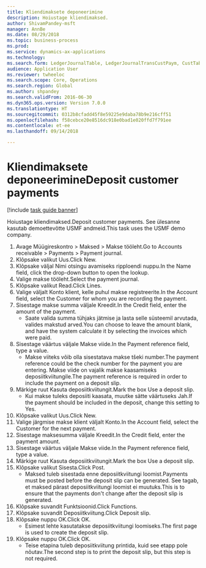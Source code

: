 ```yaml
--- 
title: Kliendimaksete deponeerimine
description: Hoiustage kliendimaksed.
author: ShivamPandey-msft
manager: AnnBe
ms.date: 08/29/2018
ms.topic: business-process
ms.prod: 
ms.service: dynamics-ax-applications
ms.technology: 
ms.search.form: LedgerJournalTable, LedgerJournalTransCustPaym, CustTableLookup
audience: Application User
ms.reviewer: twheeloc
ms.search.scope: Core, Operations
ms.search.region: Global
ms.author: shpandey
ms.search.validFrom: 2016-06-30
ms.dyn365.ops.version: Version 7.0.0
ms.translationtype: HT
ms.sourcegitcommit: 0312b8cfadd45f8e59225e9daba78b9e216cff51
ms.openlocfilehash: f58cebce20e8516dc918e0bad1e020ffd7f791ee
ms.contentlocale: et-ee
ms.lasthandoff: 09/14/2018

---
```

# <a name="deposit-customer-payments"></a><span data-ttu-id="8b599-103">Kliendimaksete deponeerimine</span><span class="sxs-lookup"><span data-stu-id="8b599-103">Deposit customer payments</span></span>

[!include [task guide banner](../../includes/task-guide-banner.md)]

<span data-ttu-id="8b599-104">Hoiustage kliendimaksed.</span><span class="sxs-lookup"><span data-stu-id="8b599-104">Deposit customer payments.</span></span> <span data-ttu-id="8b599-105">See ülesanne kasutab demoettevõtte USMF andmeid.</span><span class="sxs-lookup"><span data-stu-id="8b599-105">This task uses the USMF demo company.</span></span>

1. <span data-ttu-id="8b599-106">Avage Müügireskontro > Maksed > Makse tööleht.</span><span class="sxs-lookup"><span data-stu-id="8b599-106">Go to Accounts receivable > Payments > Payment journal.</span></span>
2. <span data-ttu-id="8b599-107">Klõpsake valikut Uus.</span><span class="sxs-lookup"><span data-stu-id="8b599-107">Click New.</span></span>
3. <span data-ttu-id="8b599-108">Klõpsake väljal Nimi otsingu avamiseks ripploendi nuppu.</span><span class="sxs-lookup"><span data-stu-id="8b599-108">In the Name field, click the drop-down button to open the lookup.</span></span>
4. <span data-ttu-id="8b599-109">Valige makse tööleht.</span><span class="sxs-lookup"><span data-stu-id="8b599-109">Select the payment journal.</span></span> 
5. <span data-ttu-id="8b599-110">Klõpsake valikut Read.</span><span class="sxs-lookup"><span data-stu-id="8b599-110">Click Lines.</span></span>
6. <span data-ttu-id="8b599-111">Valige väljalt Konto klient, kelle puhul makse registreerite.</span><span class="sxs-lookup"><span data-stu-id="8b599-111">In the Account field, select the Customer for whom you are recording the payment.</span></span>
7. <span data-ttu-id="8b599-112">Sisestage makse summa väljale Kreedit.</span><span class="sxs-lookup"><span data-stu-id="8b599-112">In the Credit field, enter the amount of the payment.</span></span>
    * <span data-ttu-id="8b599-113">Saate valida summa tühjaks jätmise ja lasta selle süsteemil arvutada, valides makstud arved.</span><span class="sxs-lookup"><span data-stu-id="8b599-113">You can choose to leave the amount blank, and have the system calculate it by selecting the invoices which were paid.</span></span>  
8. <span data-ttu-id="8b599-114">Sisestage väärtus väljale Makse viide.</span><span class="sxs-lookup"><span data-stu-id="8b599-114">In the Payment reference field, type a value.</span></span>
    * <span data-ttu-id="8b599-115">Makse viiteks võib olla sisestatava makse tšeki number.</span><span class="sxs-lookup"><span data-stu-id="8b599-115">The payment reference could be the check number for the payment you are entering.</span></span> <span data-ttu-id="8b599-116">Makse viide on vajalik makse kaasamiseks deposiitkviitungile.</span><span class="sxs-lookup"><span data-stu-id="8b599-116">The payment reference is required in order to include the payment on a deposit slip.</span></span>  
9. <span data-ttu-id="8b599-117">Märkige ruut Kasuta deposiitkviitungit.</span><span class="sxs-lookup"><span data-stu-id="8b599-117">Mark the box Use a deposit slip.</span></span>
    * <span data-ttu-id="8b599-118">Kui makse tuleks deposiiti kaasata, muutke sätte väärtuseks Jah.</span><span class="sxs-lookup"><span data-stu-id="8b599-118">If the payment should be included in the deposit, change this setting to Yes.</span></span>  
10. <span data-ttu-id="8b599-119">Klõpsake valikut Uus.</span><span class="sxs-lookup"><span data-stu-id="8b599-119">Click New.</span></span>
11. <span data-ttu-id="8b599-120">Valige järgmise makse klient väljalt Konto.</span><span class="sxs-lookup"><span data-stu-id="8b599-120">In the Account field, select the Customer for the next payment.</span></span>
12. <span data-ttu-id="8b599-121">Sisestage maksesumma väljale Kreedit.</span><span class="sxs-lookup"><span data-stu-id="8b599-121">In the Credit field, enter the payment amount.</span></span>
13. <span data-ttu-id="8b599-122">Sisestage väärtus väljale Makse viide.</span><span class="sxs-lookup"><span data-stu-id="8b599-122">In the Payment reference field, type a value.</span></span>
14. <span data-ttu-id="8b599-123">Märkige ruut Kasuta deposiitkviitungit.</span><span class="sxs-lookup"><span data-stu-id="8b599-123">Mark the box Use a deposit slip.</span></span>
15. <span data-ttu-id="8b599-124">Klõpsake valikut Sisesta.</span><span class="sxs-lookup"><span data-stu-id="8b599-124">Click Post.</span></span>
    * <span data-ttu-id="8b599-125">Maksed tuleb sisestada enne deposiitkviitungi loomist.</span><span class="sxs-lookup"><span data-stu-id="8b599-125">Payments must be posted before the deposit slip can be generated.</span></span> <span data-ttu-id="8b599-126">See tagab, et maksed pärast deposiitkviitungi loomist ei muutuks.</span><span class="sxs-lookup"><span data-stu-id="8b599-126">This is to ensure that the payments don't change after the deposit slip is generated.</span></span>  
16. <span data-ttu-id="8b599-127">Klõpsake suvandit Funktsioonid.</span><span class="sxs-lookup"><span data-stu-id="8b599-127">Click Functions.</span></span>
17. <span data-ttu-id="8b599-128">Klõpsake suvandit Deposiitkviitung.</span><span class="sxs-lookup"><span data-stu-id="8b599-128">Click Deposit slip.</span></span>
18. <span data-ttu-id="8b599-129">Klõpsake nuppu OK.</span><span class="sxs-lookup"><span data-stu-id="8b599-129">Click OK.</span></span>
    * <span data-ttu-id="8b599-130">Esimest lehte kasutatakse deposiitkviitungi loomiseks.</span><span class="sxs-lookup"><span data-stu-id="8b599-130">The first page is used to create the deposit slip.</span></span>  
19. <span data-ttu-id="8b599-131">Klõpsake nuppu OK.</span><span class="sxs-lookup"><span data-stu-id="8b599-131">Click OK.</span></span>
    * <span data-ttu-id="8b599-132">Teise etapina tuleb deposiitkviitung printida, kuid see etapp pole nõutav.</span><span class="sxs-lookup"><span data-stu-id="8b599-132">The second step is to print the deposit slip, but this step is not required.</span></span>  


